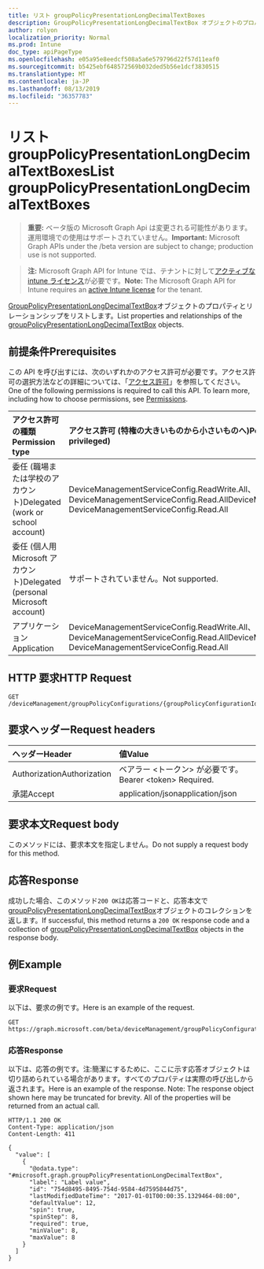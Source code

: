 ```yaml
---
title: リスト groupPolicyPresentationLongDecimalTextBoxes
description: GroupPolicyPresentationLongDecimalTextBox オブジェクトのプロパティとリレーションシップをリストします。
author: rolyon
localization_priority: Normal
ms.prod: Intune
doc_type: apiPageType
ms.openlocfilehash: e05a95e8eedcf508a5a6e579796d22f57d11eaf0
ms.sourcegitcommit: b5425ebf648572569b032ded5b56e1dcf3830515
ms.translationtype: MT
ms.contentlocale: ja-JP
ms.lasthandoff: 08/13/2019
ms.locfileid: "36357783"
---
```

# <a name="list-grouppolicypresentationlongdecimaltextboxes"></a><span data-ttu-id="245f5-103">リスト groupPolicyPresentationLongDecimalTextBoxes</span><span class="sxs-lookup"><span data-stu-id="245f5-103">List groupPolicyPresentationLongDecimalTextBoxes</span></span>

> <span data-ttu-id="245f5-104">**重要:** ベータ版の Microsoft Graph Api は変更される可能性があります。運用環境での使用はサポートされていません。</span><span class="sxs-lookup"><span data-stu-id="245f5-104">**Important:** Microsoft Graph APIs under the /beta version are subject to change; production use is not supported.</span></span>

> <span data-ttu-id="245f5-105">**注:** Microsoft Graph API for Intune では、テナントに対して[アクティブな intune ライセンス](https://go.microsoft.com/fwlink/?linkid=839381)が必要です。</span><span class="sxs-lookup"><span data-stu-id="245f5-105">**Note:** The Microsoft Graph API for Intune requires an [active Intune license](https://go.microsoft.com/fwlink/?linkid=839381) for the tenant.</span></span>

<span data-ttu-id="245f5-106">[GroupPolicyPresentationLongDecimalTextBox](../resources/intune-grouppolicy-grouppolicypresentationlongdecimaltextbox.md)オブジェクトのプロパティとリレーションシップをリストします。</span><span class="sxs-lookup"><span data-stu-id="245f5-106">List properties and relationships of the [groupPolicyPresentationLongDecimalTextBox](../resources/intune-grouppolicy-grouppolicypresentationlongdecimaltextbox.md) objects.</span></span>

## <a name="prerequisites"></a><span data-ttu-id="245f5-107">前提条件</span><span class="sxs-lookup"><span data-stu-id="245f5-107">Prerequisites</span></span>
<span data-ttu-id="245f5-p101">この API を呼び出すには、次のいずれかのアクセス許可が必要です。アクセス許可の選択方法などの詳細については、「[アクセス許可](/graph/permissions-reference)」を参照してください。</span><span class="sxs-lookup"><span data-stu-id="245f5-p101">One of the following permissions is required to call this API. To learn more, including how to choose permissions, see [Permissions](/graph/permissions-reference).</span></span>

|<span data-ttu-id="245f5-110">アクセス許可の種類</span><span class="sxs-lookup"><span data-stu-id="245f5-110">Permission type</span></span>|<span data-ttu-id="245f5-111">アクセス許可 (特権の大きいものから小さいものへ)</span><span class="sxs-lookup"><span data-stu-id="245f5-111">Permissions (from most to least privileged)</span></span>|
|:---|:---|
|<span data-ttu-id="245f5-112">委任 (職場または学校のアカウント)</span><span class="sxs-lookup"><span data-stu-id="245f5-112">Delegated (work or school account)</span></span>|<span data-ttu-id="245f5-113">DeviceManagementServiceConfig.ReadWrite.All、DeviceManagementServiceConfig.Read.All</span><span class="sxs-lookup"><span data-stu-id="245f5-113">DeviceManagementServiceConfig.ReadWrite.All, DeviceManagementServiceConfig.Read.All</span></span>|
|<span data-ttu-id="245f5-114">委任 (個人用 Microsoft アカウント)</span><span class="sxs-lookup"><span data-stu-id="245f5-114">Delegated (personal Microsoft account)</span></span>|<span data-ttu-id="245f5-115">サポートされていません。</span><span class="sxs-lookup"><span data-stu-id="245f5-115">Not supported.</span></span>|
|<span data-ttu-id="245f5-116">アプリケーション</span><span class="sxs-lookup"><span data-stu-id="245f5-116">Application</span></span>|<span data-ttu-id="245f5-117">DeviceManagementServiceConfig.ReadWrite.All、DeviceManagementServiceConfig.Read.All</span><span class="sxs-lookup"><span data-stu-id="245f5-117">DeviceManagementServiceConfig.ReadWrite.All, DeviceManagementServiceConfig.Read.All</span></span>|

## <a name="http-request"></a><span data-ttu-id="245f5-118">HTTP 要求</span><span class="sxs-lookup"><span data-stu-id="245f5-118">HTTP Request</span></span>
<!-- {
  "blockType": "ignored"
}
-->
``` http
GET /deviceManagement/groupPolicyConfigurations/{groupPolicyConfigurationId}/definitionValues/{groupPolicyDefinitionValueId}/presentationValues/{groupPolicyPresentationValueId}/presentation/definition/presentations
```

## <a name="request-headers"></a><span data-ttu-id="245f5-119">要求ヘッダー</span><span class="sxs-lookup"><span data-stu-id="245f5-119">Request headers</span></span>
|<span data-ttu-id="245f5-120">ヘッダー</span><span class="sxs-lookup"><span data-stu-id="245f5-120">Header</span></span>|<span data-ttu-id="245f5-121">値</span><span class="sxs-lookup"><span data-stu-id="245f5-121">Value</span></span>|
|:---|:---|
|<span data-ttu-id="245f5-122">Authorization</span><span class="sxs-lookup"><span data-stu-id="245f5-122">Authorization</span></span>|<span data-ttu-id="245f5-123">ベアラー &lt;トークン&gt; が必要です。</span><span class="sxs-lookup"><span data-stu-id="245f5-123">Bearer &lt;token&gt; Required.</span></span>|
|<span data-ttu-id="245f5-124">承諾</span><span class="sxs-lookup"><span data-stu-id="245f5-124">Accept</span></span>|<span data-ttu-id="245f5-125">application/json</span><span class="sxs-lookup"><span data-stu-id="245f5-125">application/json</span></span>|

## <a name="request-body"></a><span data-ttu-id="245f5-126">要求本文</span><span class="sxs-lookup"><span data-stu-id="245f5-126">Request body</span></span>
<span data-ttu-id="245f5-127">このメソッドには、要求本文を指定しません。</span><span class="sxs-lookup"><span data-stu-id="245f5-127">Do not supply a request body for this method.</span></span>

## <a name="response"></a><span data-ttu-id="245f5-128">応答</span><span class="sxs-lookup"><span data-stu-id="245f5-128">Response</span></span>
<span data-ttu-id="245f5-129">成功した場合、このメソッド`200 OK`は応答コードと、応答本文で[groupPolicyPresentationLongDecimalTextBox](../resources/intune-grouppolicy-grouppolicypresentationlongdecimaltextbox.md)オブジェクトのコレクションを返します。</span><span class="sxs-lookup"><span data-stu-id="245f5-129">If successful, this method returns a `200 OK` response code and a collection of [groupPolicyPresentationLongDecimalTextBox](../resources/intune-grouppolicy-grouppolicypresentationlongdecimaltextbox.md) objects in the response body.</span></span>

## <a name="example"></a><span data-ttu-id="245f5-130">例</span><span class="sxs-lookup"><span data-stu-id="245f5-130">Example</span></span>

### <a name="request"></a><span data-ttu-id="245f5-131">要求</span><span class="sxs-lookup"><span data-stu-id="245f5-131">Request</span></span>
<span data-ttu-id="245f5-132">以下は、要求の例です。</span><span class="sxs-lookup"><span data-stu-id="245f5-132">Here is an example of the request.</span></span>
``` http
GET https://graph.microsoft.com/beta/deviceManagement/groupPolicyConfigurations/{groupPolicyConfigurationId}/definitionValues/{groupPolicyDefinitionValueId}/presentationValues/{groupPolicyPresentationValueId}/presentation/definition/presentations
```

### <a name="response"></a><span data-ttu-id="245f5-133">応答</span><span class="sxs-lookup"><span data-stu-id="245f5-133">Response</span></span>
<span data-ttu-id="245f5-p102">以下は、応答の例です。注:簡潔にするために、ここに示す応答オブジェクトは切り詰められている場合があります。すべてのプロパティは実際の呼び出しから返されます。</span><span class="sxs-lookup"><span data-stu-id="245f5-p102">Here is an example of the response. Note: The response object shown here may be truncated for brevity. All of the properties will be returned from an actual call.</span></span>
``` http
HTTP/1.1 200 OK
Content-Type: application/json
Content-Length: 411

{
  "value": [
    {
      "@odata.type": "#microsoft.graph.groupPolicyPresentationLongDecimalTextBox",
      "label": "Label value",
      "id": "754d8495-8495-754d-9584-4d7595844d75",
      "lastModifiedDateTime": "2017-01-01T00:00:35.1329464-08:00",
      "defaultValue": 12,
      "spin": true,
      "spinStep": 8,
      "required": true,
      "minValue": 8,
      "maxValue": 8
    }
  ]
}
```






